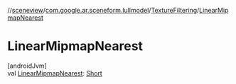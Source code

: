 //[sceneview](../../../index.md)/[com.google.ar.sceneform.lullmodel](../index.md)/[TextureFiltering](index.md)/[LinearMipmapNearest](-linear-mipmap-nearest.md)

# LinearMipmapNearest

[androidJvm]\
val [LinearMipmapNearest](-linear-mipmap-nearest.md): [Short](https://kotlinlang.org/api/latest/jvm/stdlib/kotlin/-short/index.html)
